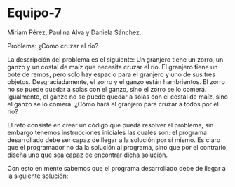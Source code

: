 # Equipo-7
Miriam Pérez, Paulina Alva y Daniela Sánchez.

Problema: ¿Cómo cruzar el río?

La descripción del problema es el siguiente: Un granjero tiene un zorro, un ganzo y un costal de maíz que necesita cruzar el río. El granjero tiene un bote de remos, pero solo hay espacio para el granjero y uno de sus tres objetos. Desgraciadamente, el zorro y el ganzo están hambrientos. El zorro no se puede quedar a solas con el ganzo, sino el zorro se lo comerá. Igualmente, el ganzo no se puede quedar a solas con el costal de maíz, sino el ganzo se lo comerá. ¿Cómo hará el granjero para cruzar a todos por el río?

El reto consiste en crear un código que pueda resolver el problema, sin embargo tenemos instrucciones iniciales las cuales son: el programa desarrollado debe ser capaz de llegar a la solución por sí mismo. Es claro que el programador no da la solución al programa, sino que por el contrario, diseña uno que sea capaz de encontrar dicha solución.

Con esto en mente sabemos que el programa desarrollado debe de llegar a la siguiente solución: 
